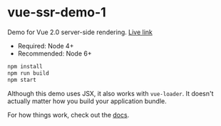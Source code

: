 # vue-ssr-demo-1

Demo for Vue 2.0 server-side rendering. [Live link](https://vue-ssr-demo-clelqhiaxt.now.sh/)

- Required: Node 4+
- Recommended: Node 6+

``` bash
npm install
npm run build
npm start
```

Although this demo uses JSX, it also works with `vue-loader`. It doesn't actually matter how you build your application bundle.

For how things work, check out the [docs](https://github.com/vuejs/vue/tree/next/packages/vue-server-renderer).

